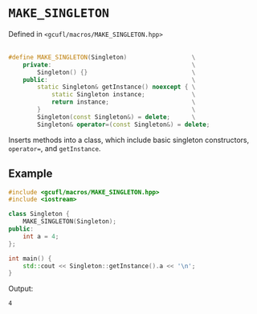# `MAKE_SINGLETON`
Defined in `<gcufl/macros/MAKE_SINGLETON.hpp>`
<br/><br/>
```cpp
#define MAKE_SINGLETON(Singleton)                  \
    private:                                       \
        Singleton() {}                             \
    public:                                        \
        static Singleton& getInstance() noexcept { \
            static Singleton instance;             \
            return instance;                       \
        }                                          \
        Singleton(const Singleton&) = delete;      \
        Singleton& operator=(const Singleton&) = delete;
```
Inserts methods into a class, which include basic singleton constructors, `operator=`, and `getInstance`.
## Example
```cpp
#include <gcufl/macros/MAKE_SINGLETON.hpp>
#include <iostream>

class Singleton {
	MAKE_SINGLETON(Singleton);
public:
	int a = 4;
};

int main() {
	std::cout << Singleton::getInstance().a << '\n';
}
```
Output:
```
4
```
